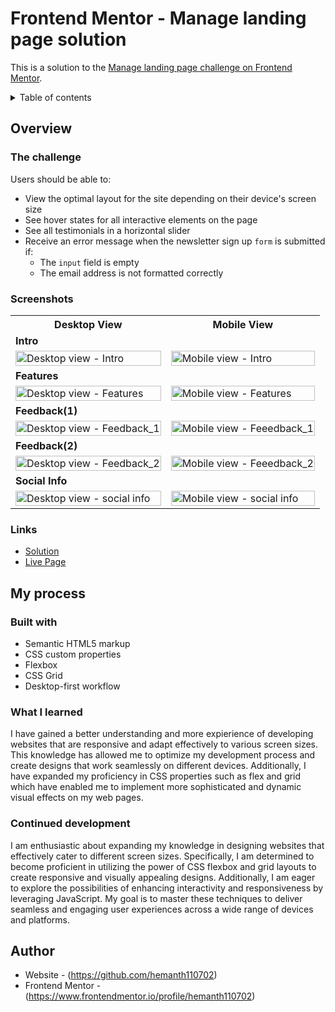 # Frontend Mentor - Manage landing page solution

This is a solution to the [Manage landing page challenge on Frontend Mentor](https://www.frontendmentor.io/challenges/manage-landing-page-SLXqC6P5).

<details>
<summary>Table of contents</summary>

-   [Overview](#overview)
    -   [The challenge](#the-challenge)
    -   [Screenshots](#screenshots)
    -   [Links](#links)
-   [My process](#my-process)
    -   [Built with](#built-with)
    -   [What I learned](#what-i-learned)
    -   [Continued Development](#continued-development)
-   [Author](#author)

</details>

## Overview

### The challenge

Users should be able to:

- View the optimal layout for the site depending on their device's screen size
- See hover states for all interactive elements on the page
- See all testimonials in a horizontal slider
- Receive an error message when the newsletter sign up `form` is submitted if:
  - The `input` field is empty
  - The email address is not formatted correctly

### Screenshots

<table>
    <tr>
      <th>Desktop View</th>
      <th>Mobile View</th>
    </tr>
    <tr>
      <td colspan="2" style="text-align: left;font-weight: bold;">Intro</td>
    </tr>
    <tr>
      <td>
        <img src="https://github.com/hemanth110702/manage-landing-page-challenge/assets/89832451/dd0ecd68-50b7-4a82-9843-ca314dd2c2c9" width="100%" title="Home mobile solution" alt="Desktop view - Intro"/>
      </td>
      <td>
        <img src="https://github.com/hemanth110702/manage-landing-page-challenge/assets/89832451/90237447-d976-4499-8c1c-9abaa646f18a" width="100%" title="Home desktop solution" alt="Mobile view - Intro"/>
      </td>
    </tr>
    <tr>
      <td colspan="2" style="text-align: left;font-weight: bold;">Features</td>
    </tr>
    <tr>
      <td>
        <img src="https://github.com/hemanth110702/manage-landing-page-challenge/assets/89832451/95aefa71-d86c-4686-8ca4-74130b2ec8ce" width="100%" title="Home mobile solution" alt="Desktop view - Features"/>
      </td>
      <td>
        <img src="https://github.com/hemanth110702/manage-landing-page-challenge/assets/89832451/c9e33e7a-b221-4b8a-a29c-ca4860bccba1" width="100%" title="Home desktop solution" alt="Mobile view - Features"/>
      </td>
    </tr>
    <tr>
      <td colspan="2" style="text-align: left;font-weight: bold;">Feedback(1)</td>
    </tr>
    <tr>
      <td>
        <img src="https://github.com/hemanth110702/manage-landing-page-challenge/assets/89832451/8a0772bd-5c2a-4cee-8eb3-709701178043" width="100%" title="Home mobile solution" alt="Desktop view - Feedback_1"/>
      </td>
      <td>
        <img src="https://github.com/hemanth110702/manage-landing-page-challenge/assets/89832451/a60bca38-d333-4bf0-92e1-fc7f9b6bd92c" width="100%" title="Home desktop solution" alt="Mobile view - Feeedback_1"/>
      </td>
    </tr>
    <tr>
      <td colspan="2" style="text-align: left;font-weight: bold;">Feedback(2)</td>
    </tr>
    <tr>
      <td>
        <img src="https://github.com/hemanth110702/manage-landing-page-challenge/assets/89832451/13c90b2c-3eff-4473-907b-a1bfe50ea26e" width="100%" title="Home mobile solution" alt="Desktop view - Feedback_2"/>
      </td>
      <td>
        <img src="https://github.com/hemanth110702/manage-landing-page-challenge/assets/89832451/ef8a6711-361c-44ef-a234-3ec68b49aa29" width="100%" title="Home desktop solution" alt="Mobile view - Feeedback_2"/>
      </td>
    </tr>
    <tr>
      <td colspan="2" style="text-align: left;font-weight: bold;">Social Info</td>
    </tr>
    <tr>
      <td>
        <img src="https://github.com/hemanth110702/manage-landing-page-challenge/assets/89832451/e12db225-790b-42e8-b0a7-174865c3fa80" width="100%" title="Home mobile solution" alt="Desktop view - social info"/>
      </td>
      <td>
        <img src="https://github.com/hemanth110702/manage-landing-page-challenge/assets/89832451/68a8e40f-ea86-47cb-8670-3a9469c5f6e4" width="100%" title="Home desktop solution" alt="Mobile view - social info"/>
      </td>
    </tr>
        
</table>

### Links

- [Solution](https://github.com/hemanth110702/manage-landing-page-challenge)
- [Live Page](https://hemanth110702.github.io/manage-landing-page-challenge/)

## My process

### Built with

- Semantic HTML5 markup
- CSS custom properties
- Flexbox
- CSS Grid
- Desktop-first workflow

### What I learned

I have gained a better understanding and more expierience of developing websites that are responsive and adapt effectively to various screen sizes. This knowledge has allowed me to optimize my development process and create designs that work seamlessly on different devices. Additionally, I have expanded my proficiency in CSS properties such as flex and grid which have enabled me to implement more sophisticated and dynamic visual effects on my web pages.

### Continued development

I am enthusiastic about expanding my knowledge in designing websites that effectively cater to different screen sizes. Specifically, I am determined to become proficient in utilizing the power of CSS flexbox and grid layouts to create responsive and visually appealing designs. Additionally, I am eager to explore the possibilities of enhancing interactivity and responsiveness by leveraging JavaScript. My goal is to master these techniques to deliver seamless and engaging user experiences across a wide range of devices and platforms.

## Author

- Website - (https://github.com/hemanth110702)
- Frontend Mentor - (https://www.frontendmentor.io/profile/hemanth110702)


